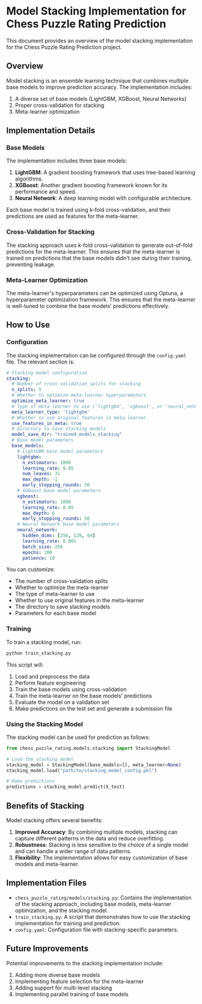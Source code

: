 # Model Stacking Implementation for Chess Puzzle Rating Prediction

This document provides an overview of the model stacking implementation for the Chess Puzzle Rating Prediction project.

## Overview

Model stacking is an ensemble learning technique that combines multiple base models to improve prediction accuracy. The implementation includes:

1. A diverse set of base models (LightGBM, XGBoost, Neural Networks)
2. Proper cross-validation for stacking
3. Meta-learner optimization

## Implementation Details

### Base Models

The implementation includes three base models:

1. **LightGBM**: A gradient boosting framework that uses tree-based learning algorithms.
2. **XGBoost**: Another gradient boosting framework known for its performance and speed.
3. **Neural Network**: A deep learning model with configurable architecture.

Each base model is trained using k-fold cross-validation, and their predictions are used as features for the meta-learner.

### Cross-Validation for Stacking

The stacking approach uses k-fold cross-validation to generate out-of-fold predictions for the meta-learner. This ensures that the meta-learner is trained on predictions that the base models didn't see during their training, preventing leakage.

### Meta-Learner Optimization

The meta-learner's hyperparameters can be optimized using Optuna, a hyperparameter optimization framework. This ensures that the meta-learner is well-tuned to combine the base models' predictions effectively.

## How to Use

### Configuration

The stacking implementation can be configured through the `config.yaml` file. The relevant section is:

```yaml
# Stacking model configuration
stacking:
  # Number of cross-validation splits for stacking
  n_splits: 5
  # Whether to optimize meta-learner hyperparameters
  optimize_meta_learner: true
  # Type of meta-learner to use ('lightgbm', 'xgboost', or 'neural_network')
  meta_learner_type: 'lightgbm'
  # Whether to use original features in meta-learner
  use_features_in_meta: true
  # Directory to save stacking models
  model_save_dir: "trained_models_stacking"
  # Base model parameters
  base_models:
    # LightGBM base model parameters
    lightgbm:
      n_estimators: 1000
      learning_rate: 0.05
      num_leaves: 31
      max_depth: -1
      early_stopping_rounds: 50
    # XGBoost base model parameters
    xgboost:
      n_estimators: 1000
      learning_rate: 0.05
      max_depth: 6
      early_stopping_rounds: 50
    # Neural Network base model parameters
    neural_network:
      hidden_dims: [256, 128, 64]
      learning_rate: 0.001
      batch_size: 256
      epochs: 100
      patience: 10
```

You can customize:
- The number of cross-validation splits
- Whether to optimize the meta-learner
- The type of meta-learner to use
- Whether to use original features in the meta-learner
- The directory to save stacking models
- Parameters for each base model

### Training

To train a stacking model, run:

```bash
python train_stacking.py
```

This script will:
1. Load and preprocess the data
2. Perform feature engineering
3. Train the base models using cross-validation
4. Train the meta-learner on the base models' predictions
5. Evaluate the model on a validation set
6. Make predictions on the test set and generate a submission file

### Using the Stacking Model

The stacking model can be used for prediction as follows:

```python
from chess_puzzle_rating.models.stacking import StackingModel

# Load the stacking model
stacking_model = StackingModel(base_models=[], meta_learner=None)
stacking_model.load("path/to/stacking_model_config.pkl")

# Make predictions
predictions = stacking_model.predict(X_test)
```

## Benefits of Stacking

Model stacking offers several benefits:

1. **Improved Accuracy**: By combining multiple models, stacking can capture different patterns in the data and reduce overfitting.
2. **Robustness**: Stacking is less sensitive to the choice of a single model and can handle a wider range of data patterns.
3. **Flexibility**: The implementation allows for easy customization of base models and meta-learner.

## Implementation Files

- `chess_puzzle_rating/models/stacking.py`: Contains the implementation of the stacking approach, including base models, meta-learner optimization, and the stacking model.
- `train_stacking.py`: A script that demonstrates how to use the stacking implementation for training and prediction.
- `config.yaml`: Configuration file with stacking-specific parameters.

## Future Improvements

Potential improvements to the stacking implementation include:

1. Adding more diverse base models
2. Implementing feature selection for the meta-learner
3. Adding support for multi-level stacking
4. Implementing parallel training of base models